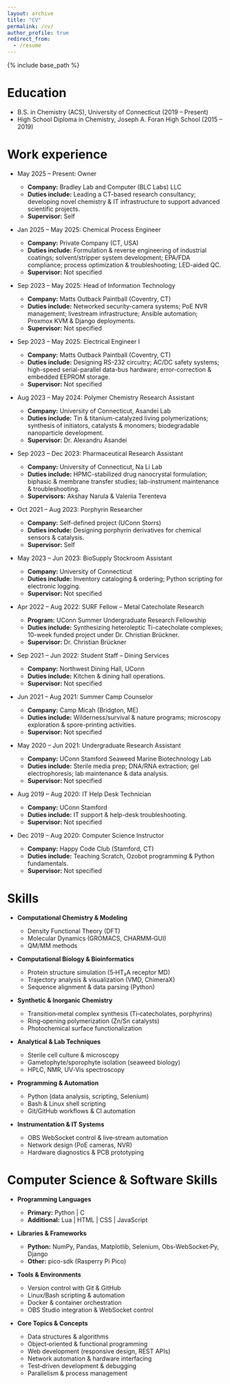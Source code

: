 ```yaml
---
layout: archive
title: "CV"
permalink: /cv/
author_profile: true
redirect_from:
  - /resume
---
```


{% include base_path %}

Education
======
* B.S. in Chemistry (ACS), University of Connecticut (2019 – Present)
* High School Diploma in Chemistry, Joseph A. Foran High School (2015 – 2019)

Work experience
======
* May 2025 – Present: Owner  
  * **Company:** Bradley Lab and Computer (BLC Labs) LLC  
  * **Duties include:** Leading a CT-based research consultancy; developing novel chemistry & IT infrastructure to support advanced scientific projects.  
  * **Supervisor:** Self

* Jan 2025 – May 2025: Chemical Process Engineer  
  * **Company:** Private Company (CT, USA)  
  * **Duties include:** Formulation & reverse engineering of industrial coatings; solvent/stripper system development; EPA/FDA compliance; process optimization & troubleshooting; LED-aided QC.  
  * **Supervisor:** Not specified

* Sep 2023 – May 2025: Head of Information Technology  
  * **Company:** Matts Outback Paintball (Coventry, CT)  
  * **Duties include:** Networked security-camera systems; PoE NVR management; livestream infrastructure; Ansible automation; Proxmox KVM & Django deployments.  
  * **Supervisor:** Not specified

* Sep 2023 – May 2025: Electrical Engineer I  
  * **Company:** Matts Outback Paintball (Coventry, CT)  
  * **Duties include:** Designing RS-232 circuitry; AC/DC safety systems; high-speed serial-parallel data-bus hardware; error-correction & embedded EEPROM storage.  
  * **Supervisor:** Not specified

* Aug 2023 – May 2024: Polymer Chemistry Research Assistant  
  * **Company:** University of Connecticut, Asandei Lab  
  * **Duties include:** Tin & titanium-catalyzed living polymerizations; synthesis of initiators, catalysts & monomers; biodegradable nanoparticle development.  
  * **Supervisor:** Dr. Alexandru Asandei

* Sep 2023 – Dec 2023: Pharmaceutical Research Assistant  
  * **Company:** University of Connecticut, Na Li Lab  
  * **Duties include:** HPMC-stabilized drug nanocrystal formulation; biphasic & membrane transfer studies; lab-instrument maintenance & troubleshooting.  
  * **Supervisors:** Akshay Narula & Valeriia Terenteva

* Oct 2021 – Aug 2023: Porphyrin Researcher  
  * **Company:** Self-defined project (UConn Storrs)  
  * **Duties include:** Designing porphyrin derivatives for chemical sensors & catalysis.  
  * **Supervisor:** Self

* May 2023 – Jun 2023: BioSupply Stockroom Assistant  
  * **Company:** University of Connecticut  
  * **Duties include:** Inventory cataloging & ordering; Python scripting for electronic logging.  
  * **Supervisor:** Not specified

* Apr 2022 – Aug 2022: SURF Fellow – Metal Catecholate Research  
  * **Program:** UConn Summer Undergraduate Research Fellowship  
  * **Duties include:** Synthesizing heteroleptic Ti-catecholate complexes; 10-week funded project under Dr. Christian Brückner.  
  * **Supervisor:** Dr. Christian Brückner

* Sep 2021 – Jun 2022: Student Staff – Dining Services  
  * **Company:** Northwest Dining Hall, UConn  
  * **Duties include:** Kitchen & dining hall operations.  
  * **Supervisor:** Not specified

* Jun 2021 – Aug 2021: Summer Camp Counselor  
  * **Company:** Camp Micah (Bridgton, ME)  
  * **Duties include:** Wilderness/survival & nature programs; microscopy exploration & spore-printing activities.  
  * **Supervisor:** Not specified

* May 2020 – Jun 2021: Undergraduate Research Assistant  
  * **Company:** UConn Stamford Seaweed Marine Biotechnology Lab  
  * **Duties include:** Sterile media prep; DNA/RNA extraction; gel electrophoresis; lab maintenance & data analysis.  
  * **Supervisor:** Not specified

* Aug 2019 – Aug 2020: IT Help Desk Technician  
  * **Company:** UConn Stamford  
  * **Duties include:** IT support & help-desk troubleshooting.  
  * **Supervisor:** Not specified

* Dec 2019 – Aug 2020: Computer Science Instructor  
  * **Company:** Happy Code Club (Stamford, CT)  
  * **Duties include:** Teaching Scratch, Ozobot programming & Python fundamentals.  
  * **Supervisor:** Not specified

Skills
======
- **Computational Chemistry & Modeling**  
  - Density Functional Theory (DFT)  
  - Molecular Dynamics (GROMACS, CHARMM‑GUI)  
  - QM/MM methods

- **Computational Biology & Bioinformatics**  
  - Protein structure simulation (5‑HT₂A receptor MD)  
  - Trajectory analysis & visualization (VMD, ChimeraX)  
  - Sequence alignment & data parsing (Python)

- **Synthetic & Inorganic Chemistry**  
  - Transition‑metal complex synthesis (Ti‑catecholates, porphyrins)  
  - Ring‑opening polymerization (Zn/Sn catalysts)  
  - Photochemical surface functionalization

- **Analytical & Lab Techniques**  
  - Sterile cell culture & microscopy  
  - Gametophyte/sporophyte isolation (seaweed biology)  
  - HPLC, NMR, UV‑Vis spectroscopy

- **Programming & Automation**  
  - Python (data analysis, scripting, Selenium)  
  - Bash & Linux shell scripting  
  - Git/GitHub workflows & CI automation

- **Instrumentation & IT Systems**  
  - OBS WebSocket control & live‑stream automation  
  - Network design (PoE cameras, NVR)  
  - Hardware diagnostics & PCB prototyping

Computer Science & Software Skills
======

- **Programming Languages**  
  - **Primary:** Python | C  
  - **Additional:** Lua | HTML | CSS | JavaScript

- **Libraries & Frameworks**  
  - **Python:** NumPy, Pandas, Matplotlib, Selenium, Obs‑WebSocket‑Py, Django  
  - **Other:**  pico-sdk (Rasperry Pi Pico)

- **Tools & Environments**  
  - Version control with Git & GitHub  
  - Linux/Bash scripting & automation  
  - Docker & container orchestration   
  - OBS Studio integration & WebSocket control  

- **Core Topics & Concepts**  
  - Data structures & algorithms  
  - Object‑oriented & functional programming  
  - Web development (responsive design, REST APIs)  
  - Network automation & hardware interfacing  
  - Test‑driven development & debugging  
  - Parallelism & process management

